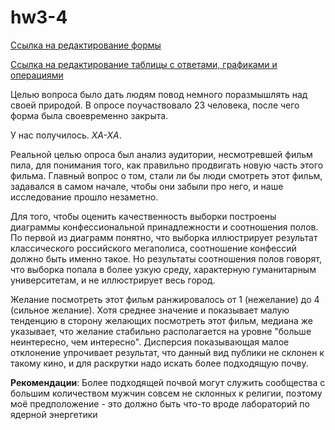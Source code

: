 # hw3-4
[Ссылка на редактирование формы](https://docs.google.com/forms/d/1flT60oNCR0zvrWmXIjY1QIoJVLqLwombwszXAECiNYs/edit?usp=sharing)

[Ссылка на редактирование таблицы с ответами, графиками и операциями](https://docs.google.com/spreadsheets/d/17gUKJylMLEVU43DaxRwvvPq1hEqV7zzg4cJfi1su5E0/edit?usp=sharing)

Целью вопроса было дать людям повод немного поразмышлять над своей природой. В опросе поучаствовало 23 человека, после чего форма была своевременно закрыта. 

У нас получилось. _ХА-ХА_. 

Реальной целью опроса был анализ аудитории, несмотревшей фильм пила, для понимания того, как правильно продвигать новую часть этого фильма. 
Главный вопрос о том, стали ли бы люди смотреть этот фильм, задавался в самом начале, чтобы они забыли про него, и наше исследование прошло незаметно.

Для того, чтобы оценить качественность выборки построены диаграммы конфессиональной принадлежности и соотношения полов. По первой из диаграмм понятно, что выборка иллюстрирует результат классического российского мегаполиса, соотношение конфессий должно быть именно такое.
Но результаты соотношения полов говорят, что выборка попала в более узкую среду, характерную гуманитарным университетам, и не иллюстрирует весь город.

Желание посмотреть этот фильм ранжировалось от 1 (нежелание) до 4 (сильное желание). Хотя среднее значение и показывает малую тенденцию в сторону желающих посмотреть этот фильм, медиана же указывает, что желание стабильно располагается на уровне "больше неинтересно, чем интересно". Дисперсия показывающая малое отклонение упрочивает результат, что данный вид публики не склонен к такому кино, и для раскрутки надо искать более подходящую почву.

**Рекомендации**: Более подходящей почвой могут служить сообщества с большим количеством мужчин совсем не склонных к религии, поэтому моё предположение - это должно быть что-то вроде лабораторий по ядерной энергетики
